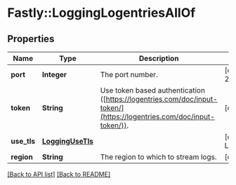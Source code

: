 # Fastly::LoggingLogentriesAllOf

## Properties

| Name | Type | Description | Notes |
| ---- | ---- | ----------- | ----- |
| **port** | **Integer** | The port number. | [optional][default to 20000] |
| **token** | **String** | Use token based authentication ([https://logentries.com/doc/input-token/](https://logentries.com/doc/input-token/)). | [optional] |
| **use_tls** | [**LoggingUseTls**](LoggingUseTls.md) |  | [optional][default to LoggingUseTls::no_tls] |
| **region** | **String** | The region to which to stream logs. | [optional] |

[[Back to API list]](../../README.md#endpoints) [[Back to README]](../../README.md)

